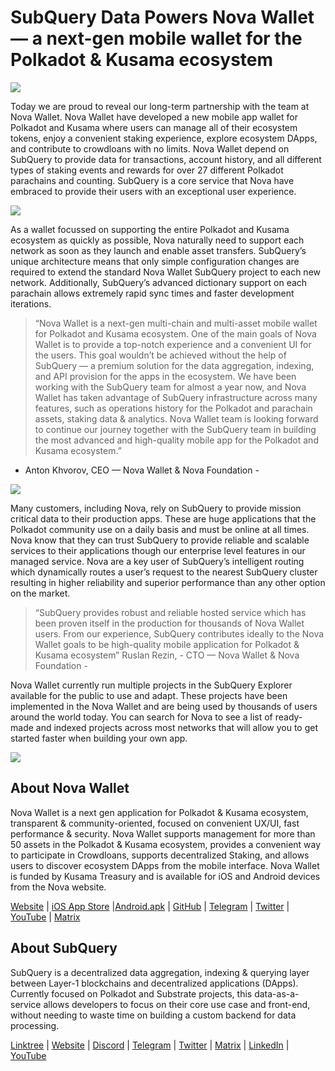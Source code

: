 # SubQuery Data Powers Nova Wallet — a next-gen mobile wallet for the Polkadot & Kusama ecosystem

![](https://miro.medium.com/max/1400/1*0HRq9OTOIIvv3Hfz9hE23A.jpeg)

Today we are proud to reveal our long-term partnership with the team at Nova Wallet. 
Nova Wallet have developed a new mobile app wallet for Polkadot and Kusama where users can manage all of their ecosystem tokens, 
enjoy a convenient staking experience,
explore ecosystem DApps, and contribute to crowdloans with no limits.
Nova Wallet depend on SubQuery to provide data for transactions, account history, and all different types of 
staking events and rewards for over 27 different Polkadot parachains and counting. SubQuery is a core service 
that Nova have embraced to provide their users with an exceptional user 
experience.

![](https://miro.medium.com/max/1200/1*5JlnAgpO79q3ayc4oAHD6g.gif)

As a wallet focussed on supporting the entire Polkadot and Kusama ecosystem as quickly as possible, 
Nova naturally need to support each network as soon as they launch and enable asset transfers. SubQuery’s unique 
architecture means that only simple 
configuration changes are required to extend the standard Nova Wallet SubQuery project to each new network.  Additionally, SubQuery’s advanced 
dictionary support on each parachain allows extremely rapid sync times and faster development iterations.

>“Nova Wallet is a next-gen multi-chain and multi-asset mobile wallet for Polkadot and Kusama ecosystem. 
One of the main goals of Nova Wallet is to provide a top-notch experience and a convenient UI for the users. 
This goal wouldn’t be achieved without the help of SubQuery — a premium solution for the data aggregation, indexing, 
and API provision for the apps in the ecosystem. We have been working with the SubQuery team for almost a year now, and Nova Wallet has taken advantage 
of SubQuery infrastructure across many features, such as operations history for the Polkadot and parachain assets, staking data & analytics. 
Nova Wallet team is looking forward to continue our journey together with the SubQuery team in building the most advanced and high-quality mobile app 
for the Polkadot and Kusama ecosystem.”

- Anton Khvorov, CEO — Nova Wallet & Nova Foundation -


![](https://miro.medium.com/max/1400/1*cq6Yyz2LTRul_5TUd9CeqA.png)



Many customers, including Nova, rely on SubQuery to provide mission critical data to their production apps. 
These are huge applications that the Polkadot community use on a daily basis and must be online at all times. 
Nova know that they can trust SubQuery to provide reliable and scalable services to their applications though our enterprise level 
features in our managed service. Nova are a key user of SubQuery’s intelligent routing which dynamically routes a user’s 
request to the nearest SubQuery cluster resulting 
in higher reliability and superior performance than any other option on the market.



>“SubQuery provides robust and reliable hosted service which has been proven itself in the production for thousands of Nova Wallet users. 
From our experience, SubQuery contributes ideally to the Nova Wallet goals to be high-quality mobile application for Polkadot & Kusama ecosystem”
Ruslan Rezin,  - CTO — Nova Wallet & Nova Foundation -

Nova Wallet currently run multiple projects in the SubQuery Explorer available for the public to use and adapt. 
These projects have been implemented in the Nova Wallet and are being used by thousands of users around the world today. 
You can search for Nova to see a list of ready-made and indexed projects across most networks that will allow you to get started 
faster when building your own app.

![](https://miro.medium.com/max/1400/1*8eX2c8rcICZtsJPqcoYJUw.png)

## About Nova Wallet

Nova Wallet is a next gen application for Polkadot & Kusama ecosystem, transparent & community-oriented, focused on convenient UX/UI, 
fast performance & security. Nova Wallet supports management for more than 50 assets in the Polkadot & Kusama ecosystem, provides a 
convenient way to participate in Crowdloans, 
supports decentralized Staking, and allows users to discover ecosystem DApps from the mobile interface. Nova Wallet is funded by Kusama Treasury 
and is available for iOS and Android devices from the Nova website.

[Website](https://novawallet.io/) | [iOS App Store](https://novawallet.io/) |[Android.apk](https://github.com/nova-wallet/nova-wallet-android-releases/releases) 
|  [GitHub](https://github.com/nova-wallet/)  |  [Telegram](https://t.me/novawallet)  |  [Twitter](https://twitter.com/NovaWalletApp) 
|  [YouTube](https://www.youtube.com/channel/UChoQr3YPETJKKVvhQ0AfV6A) | [Matrix](https://matrix.to/#/#nova-wallet:matrix.org)

## About SubQuery

SubQuery is a decentralized data aggregation, indexing & querying layer between Layer-1 blockchains and decentralized applications (DApps). 
Currently focused on Polkadot and Substrate projects, this data-as-a-service allows developers to focus on their core use case and front-end, 
without needing to waste time on building a custom backend for data processing.

[Linktree](https://linktr.ee/subquerynetwork) | [Website](https://subquery.network/) | [Discord](https://discord.com/invite/78zg8aBSMG) | 
[Telegram](https://t.me/subquerynetwork) | [Twitter](https://twitter.com/subquerynetwork) | [Matrix](https://matrix.to/#/#subquery:matrix.org) | 
[LinkedIn](https://www.linkedin.com/company/subquery) | [YouTube](https://www.youtube.com/channel/UCi1a6NUUjegcLHDFLr7CqLw)

